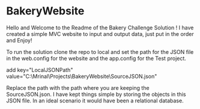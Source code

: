 # BakeryWebsite

Hello and Welcome to the Readme of the Bakery Challenge Solution  !
I have created a simple MVC website to input and output data, just put in the order and Enjoy!

To run the solution clone the repo to local and set the path for the JSON file in the web.config for the website and the app.config for the Test project.

 add key="LocalJSONPath" value="C:\Mrinal\Projects\BakeryWebsite\SourceJSON.json"
 
 Replace the path with the path where you are keeping the SourceJSON.json.
 I have kept things simple by storing the objects in this JSON file. In an ideal scenario it would have been a relational database.
 

 
 
